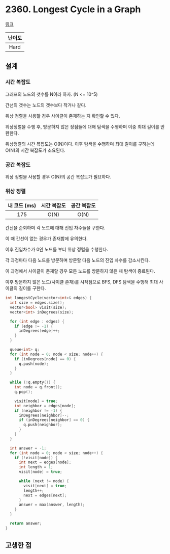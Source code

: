# 2360. Longest Cycle in a Graph

[링크](https://leetcode.com/problems/longest-cycle-in-a-graph/description/)

| 난이도 |
| :----: |
|  Hard  |

## 설계

### 시간 복잡도

그래프의 노드의 갯수를 N이라 하자. (N <= 10^5)

간선의 갯수는 노드의 갯수보다 작거나 같다.

위상 정렬을 사용할 경우 사이클이 존재하는 지 확인할 수 있다.

위상정렬을 수행 후, 방문하지 않은 정점들에 대해 탐색을 수행하며 이중 최대 길이를 반환한다.

위상정렬의 시간 복잡도는 O(N)이다. 이후 탐색을 수행하며 최대 길이를 구하는데 O(N)의 시간 복잡도가 소요된다.

### 공간 복잡도

위상 정렬을 사용할 경우 O(N)의 공간 복잡도가 필요하다.

### 위상 정렬

| 내 코드 (ms) | 시간 복잡도 | 공간 복잡도 |
| :----------: | :---------: | :---------: |
|     175      |    O(N)     |    O(N)     |

간선을 순회하며 각 노드에 대해 진입 차수들을 구한다.

이 때 간선이 없는 경우가 존재함에 유의한다.

이후 진입차수가 0인 노드들 부터 위상 정렬을 수행한다.

각 과정마다 다음 노드를 방문하며 방문할 다음 노드의 진입 차수를 감소시킨다.

이 과정에서 사이클이 존재할 경우 모든 노드를 방문하지 않은 채 탐색이 종료된다.

이후 방문하지 않은 노드(사이클 존재)를 시작점으로 BFS, DFS 탐색을 수행해 최대 사이클의 길이를 구한다.

```cpp
int longestCycle(vector<int>& edges) {
  int size = edges.size();
  vector<bool> visit(size);
  vector<int> inDegrees(size);

  for (int edge : edges) {
    if (edge != -1) {
      inDegrees[edge]++;
    }
  }

  queue<int> q;
  for (int node = 0; node < size; node++) {
    if (inDegrees[node] == 0) {
      q.push(node);
    }
  }

  while (!q.empty()) {
    int node = q.front();
    q.pop();

    visit[node] = true;
    int neighbor = edges[node];
    if (neighbor != -1) {
      inDegrees[neighbor]--;
      if (inDegrees[neighbor] == 0) {
        q.push(neighbor);
      }
    }
  }

  int answer = -1;
  for (int node = 0; node < size; node++) {
    if (!visit[node]) {
      int next = edges[node];
      int length = 1;
      visit[node] = true;

      while (next != node) {
        visit[next] = true;
        length++;
        next = edges[next];
      }
      answer = max(answer, length);
    }
  }

  return answer;
}
```

## 고생한 점
